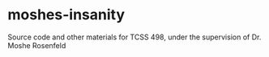 # moshes-insanity
Source code and other materials for TCSS 498, under the supervision of Dr. Moshe Rosenfeld

